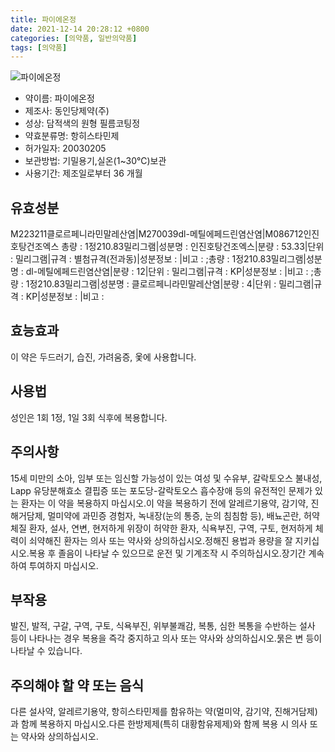 ```yaml
---
title: 파이에온정
date: 2021-12-14 20:28:12 +0800
categories: [의약품, 일반의약품]
tags: [의약품]
---
```

![파이에온정](https://nedrug.mfds.go.kr/pbp/cmn/itemImageDownload/1M_kb4Aa6Al)

- 약이름: 파이에온정
- 제조사: 동인당제약(주)
- 성상: 담적색의 원형 필름코팅정
- 약효분류명: 항히스타민제
- 허가일자: 20030205
- 보관방법: 기밀용기,실온(1~30℃)보관
- 사용기간: 제조일로부터 36 개월
## 유효성분
M223211클로르페니라민말레산염|M270039dl-메틸에페드린염산염|M086712인진호탕건조엑스
총량 : 1정210.83밀리그램|성분명 : 인진호탕건조엑스|분량 : 53.33|단위 : 밀리그램|규격 : 별첨규격(전과동)|성분정보 : |비고 : ;총량 : 1정210.83밀리그램|성분명 : dl-메틸에페드린염산염|분량 : 12|단위 : 밀리그램|규격 : KP|성분정보 : |비고 : ;총량 : 1정210.83밀리그램|성분명 : 클로르페니라민말레산염|분량 : 4|단위 : 밀리그램|규격 : KP|성분정보 : |비고 :
## 효능효과
이 약은 두드러기, 습진, 가려움증, 옻에 사용합니다.
## 사용법
성인은 1회 1정, 1일 3회 식후에 복용합니다.
## 주의사항
15세 미만의 소아, 임부 또는 임신할 가능성이 있는 여성 및 수유부, 갈락토오스 불내성, Lapp 유당분해효소 결핍증 또는 포도당-갈락토오스 흡수장애 등의 유전적인 문제가 있는 환자는 이 약을 복용하지 마십시오.이 약을 복용하기 전에 알레르기용약, 감기약, 진해거담제, 멀미약에 과민증 경험자, 녹내장(눈의 통증, 눈의 침침함 등), 배뇨곤란, 허약체질 환자, 설사, 연변, 현저하게 위장이 허약한 환자, 식욕부진, 구역, 구토, 현저하게 체력이 쇠약해진 환자는 의사 또는 약사와 상의하십시오.정해진 용법과 용량을 잘 지키십시오.복용 후 졸음이 나타날 수 있으므로 운전 및 기계조작 시 주의하십시오.장기간 계속하여 투여하지 마십시오.
## 부작용
발진, 발적, 구갈, 구역, 구토, 식욕부진, 위부불쾌감, 복통, 심한 복통을 수반하는 설사 등이 나타나는 경우 복용을 즉각 중지하고 의사 또는 약사와 상의하십시오.묽은 변 등이 나타날 수 있습니다.
## 주의해야 할 약 또는 음식
다른 설사약, 알레르기용약, 항히스타민제를 함유하는 약(멀미약, 감기약, 진해거담제)과 함께 복용하지 마십시오.다른 한방제제(특히 대황함유제제)와 함께 복용 시 의사 또는 약사와 상의하십시오.
